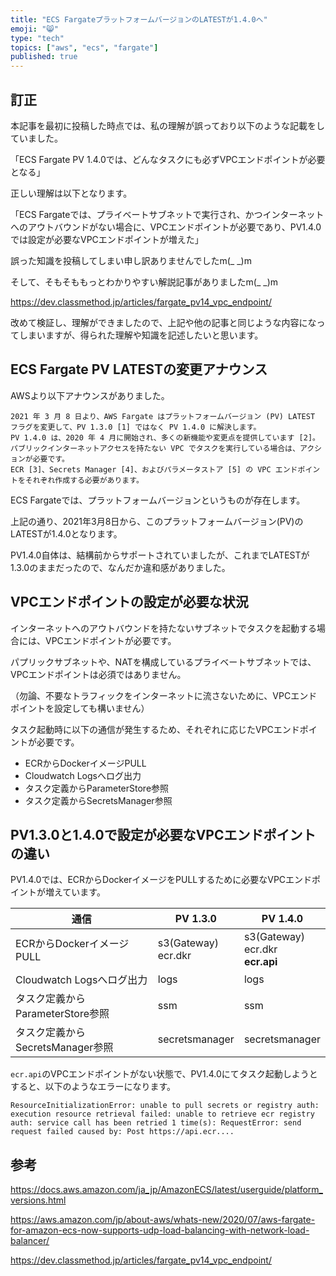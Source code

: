 ```yaml
---
title: "ECS FargateプラットフォームバージョンのLATESTが1.4.0へ"
emoji: "😸" 
type: "tech" 
topics: ["aws", "ecs", "fargate"] 
published: true 
---
```


## 訂正
本記事を最初に投稿した時点では、私の理解が誤っており以下のような記載をしていました。

「ECS Fargate PV 1.4.0では、どんなタスクにも必ずVPCエンドポイントが必要となる」

正しい理解は以下となります。

「ECS Fargateでは、プライベートサブネットで実行され、かつインターネットへのアウトバウンドがない場合に、VPCエンドポイントが必要であり、PV1.4.0では設定が必要なVPCエンドポイントが増えた」

誤った知識を投稿してしまい申し訳ありませんでしたm(_ _)m

そして、そもそももっとわかりやすい解説記事がありましたm(_ _)m

https://dev.classmethod.jp/articles/fargate_pv14_vpc_endpoint/

改めて検証し、理解ができましたので、上記や他の記事と同じような内容になってしまいますが、得られた理解や知識を記述したいと思います。

## ECS Fargate PV LATESTの変更アナウンス
AWSより以下アナウンスがありました。

```
2021 年 3 月 8 日より、AWS Fargate はプラットフォームバージョン (PV) LATEST フラグを変更して、PV 1.3.0 [1] ではなく PV 1.4.0 に解決します。
PV 1.4.0 は、2020 年 4 月に開始され、多くの新機能や変更点を提供しています [2]。パブリックインターネットアクセスを持たない VPC でタスクを実行している場合は、アクションが必要です。
ECR [3]、Secrets Manager [4]、およびパラメータストア [5] の VPC エンドポイントをそれぞれ作成する必要があります。
```

ECS Fargateでは、プラットフォームバージョンというものが存在します。

上記の通り、2021年3月8日から、このプラットフォームバージョン(PV)のLATESTが1.4.0となります。

PV1.4.0自体は、結構前からサポートされていましたが、これまでLATESTが1.3.0のままだったので、なんだか違和感がありました。

## VPCエンドポイントの設定が必要な状況

インターネットへのアウトバウンドを持たないサブネットでタスクを起動する場合には、VPCエンドポイントが必要です。

パプリックサブネットや、NATを構成しているプライベートサブネットでは、VPCエンドポイントは必須ではありません。

（勿論、不要なトラフィックをインターネットに流さないために、VPCエンドポイントを設定しても構いません）

タスク起動時に以下の通信が発生するため、それぞれに応じたVPCエンドポイントが必要です。

* ECRからDockerイメージPULL
* Cloudwatch Logsへログ出力
* タスク定義からParameterStore参照
* タスク定義からSecretsManager参照

## PV1.3.0と1.4.0で設定が必要なVPCエンドポイントの違い

PV1.4.0では、ECRからDockerイメージをPULLするために必要なVPCエンドポイントが増えています。

| 通信 | PV 1.3.0 | PV 1.4.0 |
| --- | --- | --- |
| ECRからDockerイメージPULL | s3(Gateway) <br /> ecr.dkr | s3(Gateway) <br /> ecr.dkr <br /> **ecr.api** |
| Cloudwatch Logsへログ出力 | logs | logs | 
| タスク定義からParameterStore参照 | ssm | ssm |
| タスク定義からSecretsManager参照 | secretsmanager | secretsmanager |

`ecr.api`のVPCエンドポイントがない状態で、PV1.4.0にてタスク起動しようとすると、以下のようなエラーになります。

```
ResourceInitializationError: unable to pull secrets or registry auth: execution resource retrieval failed: unable to retrieve ecr registry auth: service call has been retried 1 time(s): RequestError: send request failed caused by: Post https://api.ecr....
```

## 参考
https://docs.aws.amazon.com/ja_jp/AmazonECS/latest/userguide/platform_versions.html

https://aws.amazon.com/jp/about-aws/whats-new/2020/07/aws-fargate-for-amazon-ecs-now-supports-udp-load-balancing-with-network-load-balancer/

https://dev.classmethod.jp/articles/fargate_pv14_vpc_endpoint/